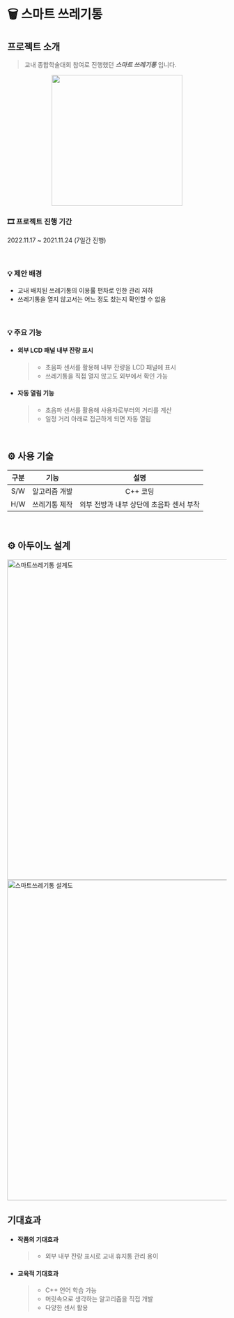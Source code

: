 # 🗑️  스마트 쓰레기통

##   프로젝트 소개

>교내 종합학술대회 참여로 진행했던 ***스마트 쓰레기통*** 입니다.
<p align = "center"> 
 <img src = "https://github.com/user-attachments/assets/918ab83c-d296-433a-a985-c8243af8d823" width = "300">
</p>

### 🎞 프로젝트 진행 기간

2022.11.17 ~ 2021.11.24 (7일간 진행)

<br>


### 💡 제안 배경
- 교내 배치된 쓰레기통의 이용률 편차로 인한 관리 저하
- 쓰레기통을 열지 않고서는 어느 정도 찼는지 확인할 수 없음

<br>

### 💡 주요 기능
- #### 외부 LCD 패널 내부 잔량 표시
  >- 초음파 센서를 활용해 내부 잔량을 LCD 패널에 표시
  >- 쓰레기통을 직접 열지 않고도 외부에서 확인 가능
- #### 자동 열림 기능
  >- 초음파 센서를 활용해 사용자로부터의 거리를 계산
  >- 일정 거리 아래로 접근하게 되면 자동 열림 


<br>

## ⚙️ 사용 기술 
  
|구분|기능|설명|
|:---:|:---:|:---:|
|S/W|알고리즘 개발|C++ 코딩|
|H/W|쓰레기통 제작|외부 전방과 내부 상단에 초음파 센서 부착|

<br>

## ⚙️ 아두이노 설계
<img width="734" alt="스마트쓰레기통 설계도" src="https://github.com/user-attachments/assets/3bc4f37e-9703-47d7-9085-0d0b43e289ed">
<img width="734" alt="스마트쓰레기통 설계도" src="https://github.com/user-attachments/assets/8e60404b-537e-4b2a-8f0a-d768b3abf5d2">




  
<br>

## 기대효과 

- #### 작품의 기대효과 
  >- 외부 내부 잔량 표시로 교내 휴지통 관리 용이
- #### 교육적 기대효과
  >- C++ 언어 학습 가능
  >- 머릿속으로 생각하는 알고리즘을 직접 개발
  >- 다양한 센서 활용
